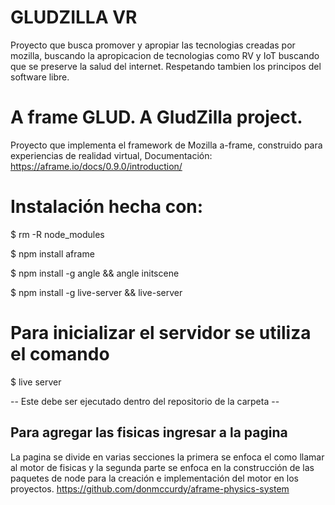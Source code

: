 # GLUDZILLA VR
Proyecto que busca promover y apropiar las tecnologias creadas por mozilla, buscando la apropicacion de tecnologias como RV y IoT buscando que se preserve la salud del internet. Respetando tambien los principos del software libre.

# A frame GLUD. A GludZilla project.

Proyecto que implementa el framework de Mozilla a-frame, construido para experiencias de realidad virtual, 
Documentación: https://aframe.io/docs/0.9.0/introduction/


# Instalación hecha con:

$ rm -R node_modules

$ npm install aframe

$ npm install -g angle && angle initscene

$ npm install -g live-server && live-server


# Para inicializar el servidor se utiliza el comando

$ live server 

-- Este debe ser ejecutado dentro del repositorio de la carpeta --


## Para agregar las fisicas ingresar a la pagina

La pagina se divide en varias secciones la primera se enfoca el como llamar al motor de fisicas y la segunda parte se enfoca 
en la construcción de las paquetes de node para la creación e implementación del motor en los proyectos.
https://github.com/donmccurdy/aframe-physics-system
